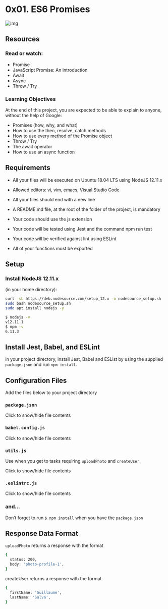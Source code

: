 # 0x01. ES6 Promises

![img](https://s3.amazonaws.com/alx-intranet.hbtn.io/uploads/medias/2019/12/75862d67ca51a042003c.jpeg?X-Amz-Algorithm=AWS4-HMAC-SHA256&X-Amz-Credential=AKIARDDGGGOUSBVO6H7D%2F20240409%2Fus-east-1%2Fs3%2Faws4_request&X-Amz-Date=20240409T212104Z&X-Amz-Expires=86400&X-Amz-SignedHeaders=host&X-Amz-Signature=84118fdecb4505fc062dac526055ee693b999172d8605b573f16a20b6ec6e62c)

## Resources

### Read or watch:

- Promise
- JavaScript Promise: An introduction
- Await
- Async
- Throw / Try

### Learning Objectives

At the end of this project, you are expected to be able to explain to anyone, without the help of Google:

- Promises (how, why, and what)
- How to use the then, resolve, catch methods
- How to use every method of the Promise object
- Throw / Try
- The await operator
- How to use an async function

## Requirements

- All your files will be executed on Ubuntu 18.04 LTS using NodeJS 12.11.x
- Allowed editors: vi, vim, emacs, Visual Studio Code
- All your files should end with a new line
- A README.md file, at the root of the folder of the project, is mandatory

- Your code should use the js extension
- Your code will be tested using Jest and the command npm run test
- Your code will be verified against lint using ESLint
- All of your functions must be exported

## Setup

### Install NodeJS 12.11.x

(in your home directory):

```bash
curl -sL https://deb.nodesource.com/setup_12.x -o nodesource_setup.sh
sudo bash nodesource_setup.sh
sudo apt install nodejs -y
```

```bash
$ nodejs -v
v12.11.1
$ npm -v
6.11.3
```

## Install Jest, Babel, and ESLint
in your project directory, install Jest, Babel and ESList by using the supplied `package.json` and run `npm install`.

## Configuration Files
Add the files below to your project directory

### `package.json`

Click to show/hide file contents

### `babel.config.js`

Click to show/hide file contents

### `utils.js`

Use when you get to tasks requiring `uploadPhoto` and `createUser`.

Click to show/hide file contents


### `.eslintrc.js`
Click to show/hide file contents
### and…
Don’t forget to run `$ npm install` when you have the `package.json`

## Response Data Format
`uploadPhoto` returns a response with the format

```bash
{
  status: 200,
  body: 'photo-profile-1',
}
```

createUser returns a response with the format

```bash
{
  firstName: 'Guillaume',
  lastName: 'Salva',
}
```
